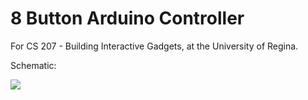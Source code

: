 # 8 Button Arduino Controller
For CS 207 - Building Interactive Gadgets, at the University of Regina.

Schematic:

![](./images/controller_schem.png)
